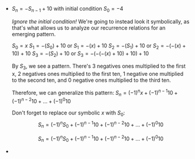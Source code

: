 - $S_n = -S_{n-1} + 10$ with initial condition $S_0 = -4$
  
  *Ignore the initial condition!*
  We're going to instead look it symbolically, as that's what allows us to analyze our recurrence relations for an emerging pattern. 
  
  $S_0=x$
  $S_1=-(S_0)+10$ or $S_1=-(x)+10$
  $S_2=-(S_1)+10$ or $S_2=-(-(x)+10)+10$
  $S_3=-(S_2)+10$ or $S_3=-(-(-(x)+10)+10)+10$
  
  By $S_3$, we see a pattern. There's 3 negatives ones multiplied to the first x, 2 negatives ones multiplied to the first ten, 1 negative one multiplied to the second ten, and 0 negative ones multiplied to the third ten.
  
  Therefore, we can generalize this pattern:
  $S_n=(-1)^{n}x+(-1)^{n-1}10+(-1)^{n-2}10+...+(-1)^{0}10$
  
  Don't forget to replace our symbolic $x$ with $S_0$:
  $$S_n=(-1)^{n}S_0+(-1)^{n-1}10+(-1)^{n-2}10+...+(-1)^{0}10$$
  
  
  $$S_n=(-1)^{n}S_0+(-1)^{n-1}10+(-1)^{n-2}10+...+(-1)^{0}10$$
-